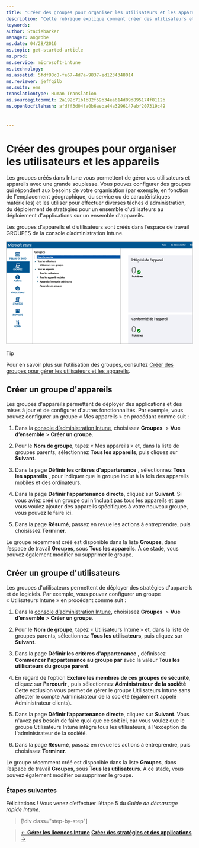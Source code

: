 ```yaml
---
title: "Créer des groupes pour organiser les utilisateurs et les appareils | Microsoft Intune"
description: "Cette rubrique explique comment créer des utilisateurs et des groupes pour votre abonnement Intune"
keywords: 
author: Staciebarker
manager: angrobe
ms.date: 04/28/2016
ms.topic: get-started-article
ms.prod: 
ms.service: microsoft-intune
ms.technology: 
ms.assetid: 5fdf98c8-fe67-4d7a-9837-ed1234348014
ms.reviewer: jeffgilb
ms.suite: ems
translationtype: Human Translation
ms.sourcegitcommit: 2a192c71b1b82f59b34ea614d09d895174f8112b
ms.openlocfilehash: afdff3d04fa0b6aeba44a3296147ebf207319c49


---
```



# Créer des groupes pour organiser les utilisateurs et les appareils
Les groupes créés dans Intune vous permettent de gérer vos utilisateurs et appareils avec une grande souplesse. Vous pouvez configurer des groupes qui répondent aux besoins de votre organisation (par exemple, en fonction de l'emplacement géographique, du service ou de caractéristiques matérielles) et les utiliser pour effectuer diverses tâches d'administration, du déploiement de stratégies pour un ensemble d'utilisateurs au déploiement d'applications sur un ensemble d'appareils.

Les groupes d’appareils et d’utilisateurs sont créés dans l’espace de travail GROUPES de la console d’administration Intune.

![Espace de travail Groupe de la console d’administration](./media/groups.png)


> [!TIP]
> Pour en savoir plus sur l’utilisation des groupes, consultez [Créer des groupes pour gérer les utilisateurs et les appareils](/intune/deploy-use/use-groups-to-manage-users-and-devices-with-microsoft-intune).


## Créer un groupe d'appareils
Les groupes d'appareils permettent de déployer des applications et des mises à jour et de configurer d'autres fonctionnalités. Par exemple, vous pouvez configurer un groupe « Mes appareils » en procédant comme suit :

1.  Dans la [console d’administration Intune](https://manage.microsoft.com/), choisissez **Groupes**  > **Vue d’ensemble** > **Créer un groupe**.

2.  Pour le **Nom de groupe**, tapez « Mes appareils » et, dans la liste de groupes parents, sélectionnez **Tous les appareils**, puis cliquez sur **Suivant**.

3.  Dans la page **Définir les critères d'appartenance** , sélectionnez **Tous les appareils** , pour indiquer que le groupe inclut à la fois des appareils mobiles et des ordinateurs.

4.  Dans la page **Définir l’appartenance directe**, cliquez sur **Suivant**. Si vous aviez créé un groupe qui n'incluait pas tous les appareils et que vous voulez ajouter des appareils spécifiques à votre nouveau groupe, vous pouvez le faire ici.

5.  Dans la page **Résumé**, passez en revue les actions à entreprendre, puis choisissez **Terminer**.

Le groupe récemment créé est disponible dans la liste **Groupes**, dans l’espace de travail **Groupes**, sous **Tous les appareils**. À ce stade, vous pouvez également modifier ou supprimer le groupe.

## Créer un groupe d'utilisateurs
Les groupes d'utilisateurs permettent de déployer des stratégies d'appareils et de logiciels. Par exemple, vous pouvez configurer un groupe « Utilisateurs Intune » en procédant comme suit :

1.  Dans la [console d’administration Intune](https://manage.microsoft.com/), choisissez **Groupes**  > **Vue d’ensemble** > **Créer un groupe**.

2.  Pour le **Nom de groupe**, tapez « Utilisateurs Intune » et, dans la liste de groupes parents, sélectionnez **Tous les utilisateurs**, puis cliquez sur **Suivant**.

3.  Dans la page **Définir les critères d'appartenance** , définissez **Commencer l'appartenance au groupe par** avec la valeur **Tous les utilisateurs du groupe parent**.

4.  En regard de l’option **Exclure les membres de ces groupes de sécurité**, cliquez sur **Parcourir** , puis sélectionnez **Administrateur de la société** Cette exclusion vous permet de gérer le groupe Utilisateurs Intune sans affecter le compte Administrateur de la société (également appelé Administrateur clients).

5.  Dans la page **Définir l’appartenance directe**, cliquez sur **Suivant**. Vous n'avez pas besoin de faire quoi que ce soit ici, car vous voulez que le groupe Utilisateurs Intune intègre tous les utilisateurs, à l'exception de l'administrateur de la société.

6.  Dans la page **Résumé**, passez en revue les actions à entreprendre, puis choisissez **Terminer**.

Le groupe récemment créé est disponible dans la liste **Groupes**, dans l’espace de travail **Groupes**, sous **Tous les utilisateurs**. À ce stade, vous pouvez également modifier ou supprimer le groupe.



### Étapes suivantes
Félicitations ! Vous venez d’effectuer l’étape 5 du *Guide de démarrage rapide Intune*.

>[!div class="step-by-step"]

>[&larr; **Gérer les licences Intune**](.\start-with-a-paid-subscription-to-microsoft-intune-step-4.md)       [**Créer des stratégies et des applications** &rarr;](.\start-with-a-paid-subscription-to-microsoft-intune-step-6.md)  



<!--HONumber=Jul16_HO4-->


